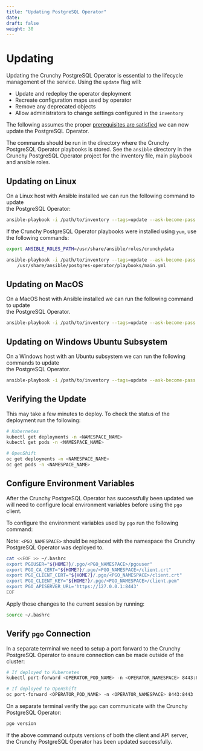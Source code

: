 ```yaml
---
title: "Updating PostgreSQL Operator"
date:
draft: false
weight: 30
---
```


# Updating

Updating the Crunchy PostgreSQL Operator is essential to the lifecycle management 
of the service.  Using the `update` flag will:

* Update and redeploy the operator deployment
* Recreate configuration maps used by operator
* Remove any deprecated objects
* Allow administrators to change settings configured in the `inventory`

The following assumes the proper [prerequisites are satisfied](/installation/install-with-ansible/prereq/prerequisites/)
we can now update the PostgreSQL Operator.

The commands should be run in the directory where the Crunchy PostgreSQL Operator 
playbooks is stored.  See the `ansible` directory in the Crunchy PostgreSQL Operator 
project for the inventory file, main playbook and ansible roles.

## Updating on Linux

On a Linux host with Ansible installed we can run the following command to update  
the PostgreSQL Operator:

```bash
ansible-playbook -i /path/to/inventory --tags=update --ask-become-pass main.yml
```

If the Crunchy PostgreSQL Operator playbooks were installed using `yum`, use the
following commands:

```bash
export ANSIBLE_ROLES_PATH=/usr/share/ansible/roles/crunchydata

ansible-playbook -i /path/to/inventory --tags=update --ask-become-pass \
    /usr/share/ansible/postgres-operator/playbooks/main.yml
```

## Updating on MacOS

On a MacOS host with Ansible installed we can run the following command to update  
the PostgreSQL Operator.

```bash
ansible-playbook -i /path/to/inventory --tags=update --ask-become-pass main.yml
```

## Updating on Windows Ubuntu Subsystem

On a Windows host with an Ubuntu subsystem we can run the following commands to update  
the PostgreSQL Operator.

```bash
ansible-playbook -i /path/to/inventory --tags=update --ask-become-pass main.yml
```

## Verifying the Update

This may take a few minutes to deploy.  To check the status of the deployment run 
the following:

```bash
# Kubernetes
kubectl get deployments -n <NAMESPACE_NAME>
kubectl get pods -n <NAMESPACE_NAME>

# OpenShift
oc get deployments -n <NAMESPACE_NAME>
oc get pods -n <NAMESPACE_NAME>
```

## Configure Environment Variables

After the Crunchy PostgreSQL Operator has successfully been updated we will need 
to configure local environment variables before using the `pgo` client.

To configure the environment variables used by `pgo` run the following command:

Note: `<PGO_NAMESPACE>` should be replaced with the namespace the Crunchy PostgreSQL
Operator was deployed to.

```bash
cat <<EOF >> ~/.bashrc
export PGOUSER="${HOME?}/.pgo/<PGO_NAMESPACE>/pgouser"
export PGO_CA_CERT="${HOME?}/.pgo/<PGO_NAMESPACE>/client.crt"
export PGO_CLIENT_CERT="${HOME?}/.pgo/<PGO_NAMESPACE>/client.crt"
export PGO_CLIENT_KEY="${HOME?}/.pgo/<PGO_NAMESPACE>/client.pem"
export PGO_APISERVER_URL='https://127.0.0.1:8443'
EOF
```

Apply those changes to the current session by running:

```bash
source ~/.bashrc
```

## Verify `pgo` Connection

In a separate terminal we need to setup a port forward to the Crunchy PostgreSQL 
Operator to ensure connection can be made outside of the cluster:

```bash
# If deployed to Kubernetes
kubectl port-forward <OPERATOR_POD_NAME> -n <OPERATOR_NAMESPACE> 8443:8443

# If deployed to OpenShift
oc port-forward <OPERATOR_POD_NAME> -n <OPERATOR_NAMESPACE> 8443:8443
```

On a separate terminal verify the `pgo` can communicate with the Crunchy PostgreSQL 
Operator:

```bash
pgo version
```

If the above command outputs versions of both the client and API server, the Crunchy 
PostgreSQL Operator has been updated successfully.
